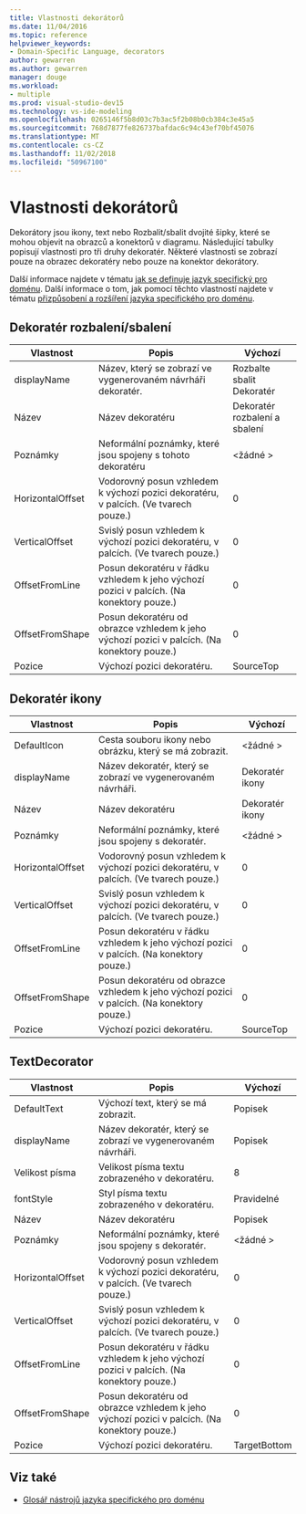 ```yaml
---
title: Vlastnosti dekorátorů
ms.date: 11/04/2016
ms.topic: reference
helpviewer_keywords:
- Domain-Specific Language, decorators
author: gewarren
ms.author: gewarren
manager: douge
ms.workload:
- multiple
ms.prod: visual-studio-dev15
ms.technology: vs-ide-modeling
ms.openlocfilehash: 0265146f5b8d03c7b3ac5f2b08b0cb384c3e45a5
ms.sourcegitcommit: 768d7877fe826737bafdac6c94c43ef70bf45076
ms.translationtype: MT
ms.contentlocale: cs-CZ
ms.lasthandoff: 11/02/2018
ms.locfileid: "50967100"
---
```

# <a name="properties-of-decorators"></a>Vlastnosti dekorátorů
Dekorátory jsou ikony, text nebo Rozbalit/sbalit dvojité šipky, které se mohou objevit na obrazců a konektorů v diagramu. Následující tabulky popisují vlastnosti pro tři druhy dekoratér. Některé vlastnosti se zobrazí pouze na obrazec dekoratéry nebo pouze na konektor dekorátory.

 Další informace najdete v tématu [jak se definuje jazyk specifický pro doménu](../modeling/how-to-define-a-domain-specific-language.md). Další informace o tom, jak pomocí těchto vlastností najdete v tématu [přizpůsobení a rozšíření jazyka specifického pro doménu](../modeling/customizing-and-extending-a-domain-specific-language.md).

## <a name="expandcollapse-decorator"></a>Dekoratér rozbalení/sbalení

|Vlastnost|Popis|Výchozí|
|-|-|-|
|displayName|Název, který se zobrazí ve vygenerovaném návrháři dekoratér.|Rozbalte sbalit Dekoratér|
|Název|Název dekoratéru|Dekoratér rozbalení a sbalení|
|Poznámky|Neformální poznámky, které jsou spojeny s tohoto dekoratéru|\<žádné >|
|HorizontalOffset|Vodorovný posun vzhledem k výchozí pozici dekoratéru, v palcích. (Ve tvarech pouze.)|0|
|VerticalOffset|Svislý posun vzhledem k výchozí pozici dekoratéru, v palcích. (Ve tvarech pouze.)|0|
|OffsetFromLine|Posun dekoratéru v řádku vzhledem k jeho výchozí pozici v palcích. (Na konektory pouze.)|0|
|OffsetFromShape|Posun dekoratéru od obrazce vzhledem k jeho výchozí pozici v palcích. (Na konektory pouze.)|0|
|Pozice|Výchozí pozici dekoratéru.|SourceTop|

## <a name="icon-decorator"></a>Dekoratér ikony

|Vlastnost|Popis|Výchozí|
|-|-|-|
|DefaultIcon|Cesta souboru ikony nebo obrázku, který se má zobrazit.|\<žádné >|
|displayName|Název dekoratér, který se zobrazí ve vygenerovaném návrháři.|Dekoratér ikony|
|Název|Název dekoratéru|Dekoratér ikony|
|Poznámky|Neformální poznámky, které jsou spojeny s dekoratér.|\<žádné >|
|HorizontalOffset|Vodorovný posun vzhledem k výchozí pozici dekoratéru, v palcích. (Ve tvarech pouze.)|0|
|VerticalOffset|Svislý posun vzhledem k výchozí pozici dekoratéru, v palcích. (Ve tvarech pouze.)|0|
|OffsetFromLine|Posun dekoratéru v řádku vzhledem k jeho výchozí pozici v palcích. (Na konektory pouze.)|0|
|OffsetFromShape|Posun dekoratéru od obrazce vzhledem k jeho výchozí pozici v palcích. (Na konektory pouze.)|0|
|Pozice|Výchozí pozici dekoratéru.|SourceTop|

## <a name="textdecorator"></a>TextDecorator

|Vlastnost|Popis|Výchozí|
|-|-|-|
|DefaultText|Výchozí text, který se má zobrazit.|Popisek|
|displayName|Název dekoratér, který se zobrazí ve vygenerovaném návrháři.|Popisek|
|Velikost písma|Velikost písma textu zobrazeného v dekoratéru.|8|
|fontStyle|Styl písma textu zobrazeného v dekoratéru.|Pravidelné|
|Název|Název dekoratéru|Popisek|
|Poznámky|Neformální poznámky, které jsou spojeny s dekoratér.|\<žádné >|
|HorizontalOffset|Vodorovný posun vzhledem k výchozí pozici dekoratéru, v palcích. (Ve tvarech pouze.)|0|
|VerticalOffset|Svislý posun vzhledem k výchozí pozici dekoratéru, v palcích. (Ve tvarech pouze.)|0|
|OffsetFromLine|Posun dekoratéru v řádku vzhledem k jeho výchozí pozici v palcích. (Na konektory pouze.)|0|
|OffsetFromShape|Posun dekoratéru od obrazce vzhledem k jeho výchozí pozici v palcích. (Na konektory pouze.)|0|
|Pozice|Výchozí pozici dekoratéru.|TargetBottom|

## <a name="see-also"></a>Viz také

- [Glosář nástrojů jazyka specifického pro doménu](https://msdn.microsoft.com/ca5e84cb-a315-465c-be24-76aa3df276aa)